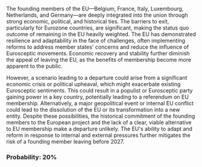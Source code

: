The founding members of the EU—Belgium, France, Italy, Luxembourg, Netherlands, and Germany—are deeply integrated into the union through strong economic, political, and historical ties. The barriers to exit, particularly for Eurozone countries, are significant, making the status quo outcome of remaining in the EU heavily weighted. The EU has demonstrated resilience and adaptability in the face of challenges, often implementing reforms to address member states' concerns and reduce the influence of Eurosceptic movements. Economic recovery and stability further diminish the appeal of leaving the EU, as the benefits of membership become more apparent to the public.

However, a scenario leading to a departure could arise from a significant economic crisis or political upheaval, which might exacerbate existing Eurosceptic sentiments. This could result in a populist or Eurosceptic party gaining power in a key country, potentially leading to a referendum on EU membership. Alternatively, a major geopolitical event or internal EU conflict could lead to the dissolution of the EU or its transformation into a new entity. Despite these possibilities, the historical commitment of the founding members to the European project and the lack of a clear, viable alternative to EU membership make a departure unlikely. The EU's ability to adapt and reform in response to internal and external pressures further mitigates the risk of a founding member leaving before 2027.

### Probability: 20%